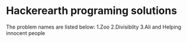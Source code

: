 # Hackerearth programing solutions
The problem names are listed below:
1.Zoo
2.Divisiblity
3.Ali and Helping innocent people
